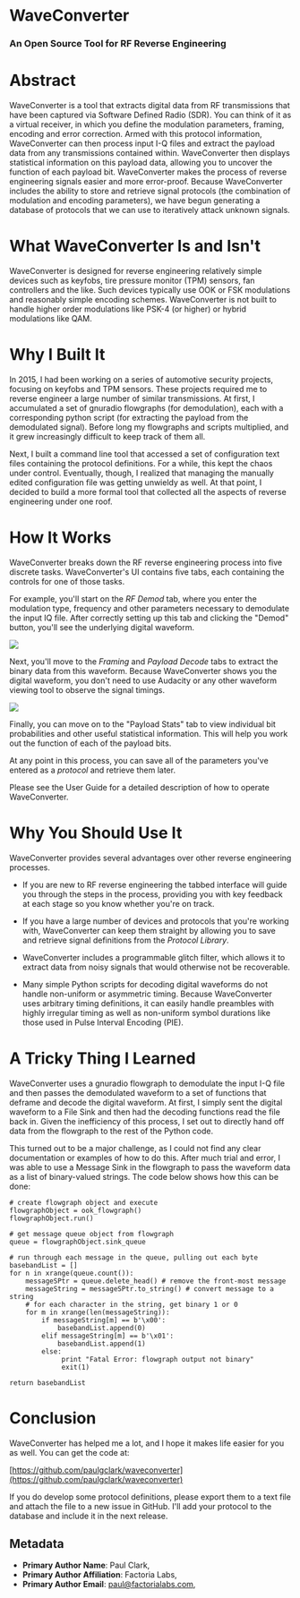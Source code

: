 # WaveConverter

### An Open Source Tool for RF Reverse Engineering

# Abstract

WaveConverter is a tool that extracts digital data from RF transmissions that have been captured via Software Defined Radio (SDR). You can think of it as a virtual receiver, in which you define the modulation parameters, framing, encoding and error correction. Armed with this protocol information, WaveConverter can then process input I-Q files and extract the payload data from any transmissions contained within. WaveConverter then displays statistical information on this payload data, allowing you to uncover the function of each payload bit.
WaveConverter makes the process of reverse engineering signals easier and more error-proof. Because WaveConverter includes the ability to store and retrieve signal protocols (the combination of modulation and encoding parameters), we have begun generating a database of protocols that we can use to iteratively attack unknown signals.

# What WaveConverter Is and Isn't

WaveConverter is designed for reverse engineering relatively simple devices such as keyfobs, tire pressure monitor (TPM) sensors, fan controllers and the like. Such devices typically use OOK or FSK modulations and reasonably simple encoding schemes. WaveConverter is not built to handle higher order modulations like PSK-4 (or higher) or hybrid modulations like QAM.

# Why I Built It

In 2015, I had been working on a series of automotive security projects, focusing on keyfobs and TPM sensors. These projects required me to reverse engineer a large number of similar transmissions. At first, I accumulated a set of gnuradio flowgraphs (for demodulation), each with a corresponding python script (for extracting the payload from the demodulated signal). Before long my flowgraphs and scripts multiplied, and it grew increasingly difficult to keep track of them all.

Next, I built a command line tool that accessed a set of configuration text files containing the protocol definitions. For a while, this kept the chaos under control. Eventually, though, I realized that managing the manually edited configuration file was getting unwieldy as well. At that point, I decided to build a more formal tool that collected all the aspects of reverse engineering under one roof.

# How It Works

WaveConverter breaks down the RF reverse engineering process into five discrete tasks. WaveConverter's UI contains five tabs, each containing the controls for one of those tasks.

For example, you'll start on the *RF Demod* tab, where you enter the modulation type, frequency and other parameters necessary to demodulate the input IQ file. After correctly setting up this tab and clicking the "Demod" button, you'll see the underlying digital waveform.

![](imgs/s6_id_043.png)

Next, you'll move to the *Framing* and *Payload Decode* tabs to extract the binary data from this waveform. Because WaveConverter shows you the digital waveform, you don't need to use Audacity or any other waveform viewing tool to observe the signal timings. 

![](imgs/s6_id_045.png)

Finally, you can move on to the "Payload Stats" tab to view individual bit probabilities and other useful statistical information. This will help you work out the function of each of the payload bits.

At any point in this process, you can save all of the parameters you've entered as a *protocol* and retrieve them later.

Please see the User Guide for a detailed description of how to operate WaveConverter.

# Why You Should Use It

WaveConverter provides several advantages over other reverse engineering processes.

* If you are new to RF reverse engineering the tabbed interface will guide you through the steps in the process, providing you with key feedback at each stage so you know whether you're on track.

* If you have a large number of devices and protocols that you're working with, WaveConverter can keep them straight by allowing you to save and retrieve signal definitions from the *Protocol Library*. 

* WaveConverter includes a programmable glitch filter, which allows it to extract data from noisy signals that would otherwise not be recoverable.

* Many simple Python scripts for decoding digital waveforms do not handle non-uniform or asymmetric timing. Because WaveConverter uses arbitrary timing definitions, it can easily handle preambles with highly irregular timing as well as non-uniform symbol durations like those used in Pulse Interval Encoding (PIE).

# A Tricky Thing I Learned

WaveConverter uses a gnuradio flowgraph to demodulate the input I-Q file and then passes the demodulated waveform to a set of functions that deframe and decode the digital waveform. At first, I simply sent the digital waveform to a File Sink and then had the decoding functions read the file back in. Given the inefficiency of this process, I set out to directly hand off data from the flowgraph to the rest of the Python code. 

This turned out to be a major challenge, as I could not find any clear documentation or examples of how to do this. After much trial and error, I was able to use a Message Sink in the flowgraph to pass the waveform data as a list of binary-valued strings. The code below shows how this can be done:

```
# create flowgraph object and execute
flowgraphObject = ook_flowgraph()
flowgraphObject.run()

# get message queue object from flowgraph
queue = flowgraphObject.sink_queue

# run through each message in the queue, pulling out each byte
basebandList = []
for n in xrange(queue.count()):
    messageSPtr = queue.delete_head() # remove the front-most message
    messageString = messageSPtr.to_string() # convert message to a string
    # for each character in the string, get binary 1 or 0
    for m in xrange(len(messageString)):
        if messageString[m] == b'\x00':
            basebandList.append(0)
        elif messageString[m] == b'\x01':
            basebandList.append(1)
        else:
             print "Fatal Error: flowgraph output not binary"
             exit(1)
             
return basebandList
```

# Conclusion

WaveConverter has helped me a lot, and I hope it makes life easier for you as well. You can get the code at:

[https://github.com/paulgclark/waveconverter](https://github.com/paulgclark/waveconverter)

If you do develop some protocol definitions, please export them to a text file and attach the file to a new issue in GitHub. I'll add your protocol to the database and include it in the next release.

## Metadata

* **Primary Author Name**: Paul Clark,
* **Primary Author Affiliation**: Factoria Labs,
* **Primary Author Email**: paul@factorialabs.com,
